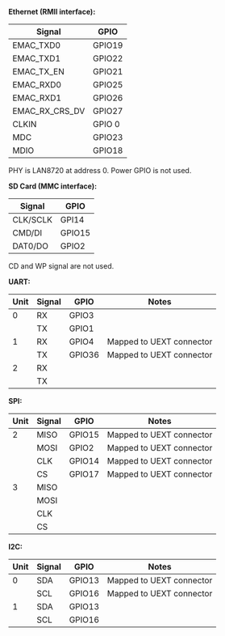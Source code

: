
**Ethernet (RMII interface):**

| Signal | GPIO |
|--------|------|
| EMAC_TXD0 | GPIO19 |
| EMAC_TXD1 | GPIO22 |
| EMAC_TX_EN | GPIO21 |
| EMAC_RXD0 | GPIO25 |
| EMAC_RXD1 | GPIO26 |
| EMAC_RX_CRS_DV | GPIO27 |
| CLKIN | GPIO 0 |
| MDC | GPIO23 |
| MDIO | GPIO18 |

PHY is LAN8720 at address 0. Power GPIO is not used.

**SD Card (MMC interface):**

| Signal | GPIO |
|--------|------|
| CLK/SCLK | GPI14 |
| CMD/DI | GPIO15 |
| DAT0/DO | GPIO2 |

CD and WP signal are not used.

**UART:**

| Unit | Signal | GPIO   | Notes |
|------|--------|--------|-------|
| 0    | RX     | GPIO3  | |
|      | TX     | GPIO1  | |
| 1    | RX     | GPIO4  | Mapped to UEXT connector |
|      | TX     | GPIO36 | Mapped to UEXT connector |
| 2    | RX     | | |
|      | TX     | | |

**SPI:**

| Unit | Signal | GPIO   | Notes |
|------|--------|--------|-------|
| 2    | MISO   | GPIO15 | Mapped to UEXT connector |
|      | MOSI   | GPIO2  | Mapped to UEXT connector |
|      | CLK    | GPIO14 | Mapped to UEXT connector |
|      | CS     | GPIO17 | Mapped to UEXT connector|
| 3    | MISO   | | |
|      | MOSI   | | |
|      | CLK    | | |
|      | CS     | | |

**I2C:**

| Unit | Signal | GPIO   | Notes |
|------|--------|--------|-------|
| 0    | SDA    | GPIO13 | Mapped to UEXT connector |
|      | SCL    | GPIO16 | Mapped to UEXT connector |
| 1    | SDA    | GPIO13 | |
|      | SCL    | GPIO16 | |
